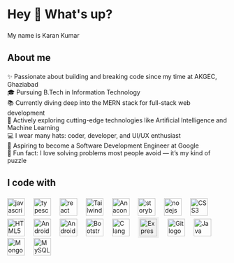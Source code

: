 <h1 align="left">Hey 👋 What's up?</h1>

###

<p align="left">My name is Karan Kumar </p>

###

<h2 align="left">About me</h2>

###

<p align="left">
✨ Passionate about building and breaking code since my time at AKGEC, Ghaziabad<br>
🎓 Pursuing B.Tech in Information Technology<br>
📚 Currently diving deep into the MERN stack for full-stack web development<br>
🧠 Actively exploring cutting-edge technologies like Artificial Intelligence and Machine Learning<br>
💻 I wear many hats: coder, developer, and UI/UX enthusiast<br>
🎯 Aspiring to become a Software Development Engineer at Google<br>
🎲 Fun fact: I love solving problems most people avoid — it’s my kind of puzzle
</p>



###

<h2 align="left">I code with</h2>

###

<div align="left">
  <img src="https://cdn.jsdelivr.net/gh/devicons/devicon/icons/javascript/javascript-original.svg" height="40" alt="javascript logo"  />
  <img width="12" />
  <img src="https://cdn.jsdelivr.net/gh/devicons/devicon/icons/typescript/typescript-original.svg" height="40" alt="typescript logo"  />
  <img width="12" />
  <img src="https://cdn.jsdelivr.net/gh/devicons/devicon/icons/react/react-original.svg" height="40" alt="react logo"  />
  <img width="12" />
<img src="https://cdn.jsdelivr.net/gh/devicons/devicon@latest/icons/tailwindcss/tailwindcss-original-wordmark.svg" height="40" alt="Tailwind CSS logo" />
  <img width="12" />
<img src="https://cdn.jsdelivr.net/gh/devicons/devicon@latest/icons/anaconda/anaconda-original.svg" height="40" alt="Anaconda logo" />
  <img width="12" />
  <img src="https://cdn.jsdelivr.net/gh/devicons/devicon/icons/python/python-original.svg" height="40" alt="storybook logo"  />
  <img width="12" />
  <img src="https://cdn.jsdelivr.net/gh/devicons/devicon/icons/nodejs/nodejs-original.svg" height="40" alt="nodejs logo"  />
  <img width="12" />
 <img src="https://cdn.jsdelivr.net/gh/devicons/devicon/icons/css3/css3-original.svg" height="40" alt="CSS3 logo" />
  <img width="12" />
<img src="https://cdn.jsdelivr.net/gh/devicons/devicon@latest/icons/html5/html5-original.svg" height="40" alt="HTML5 logo" />
  <img width="12" />
  <img src="https://cdn.jsdelivr.net/gh/devicons/devicon@latest/icons/android/android-plain.svg" height="40" alt="Android logo" />
  <img width="12" />
<img src="https://cdn.jsdelivr.net/gh/devicons/devicon@latest/icons/androidstudio/androidstudio-original.svg" height="40" alt="Android Studio logo" />
  <img width="12" />
<img src="https://cdn.jsdelivr.net/gh/devicons/devicon@latest/icons/bootstrap/bootstrap-original.svg" height="40" alt="Bootstrap logo" />
  <img width="12" />
<img src="https://cdn.jsdelivr.net/gh/devicons/devicon@latest/icons/c/c-original.svg" height="40" alt="C language logo" />
  <img width="12" />
<img src="https://cdn.jsdelivr.net/gh/devicons/devicon@latest/icons/express/express-original.svg" height="40" alt="Express.js logo" style="background-color: #f0f0f0; padding: 4px;" />
  <img width="12" />
<img src="https://cdn.jsdelivr.net/gh/devicons/devicon@latest/icons/git/git-original.svg" height="40" alt="Git logo" />
  <img width="12" />
<img src="https://cdn.jsdelivr.net/gh/devicons/devicon@latest/icons/java/java-original.svg" height="40" alt="Java logo" />
  <img width="12" />
<img src="https://cdn.jsdelivr.net/gh/devicons/devicon@latest/icons/mongodb/mongodb-original.svg" height="40" alt="MongoDB logo" />
  <img width="12" />
<img src="https://cdn.jsdelivr.net/gh/devicons/devicon@latest/icons/mysql/mysql-original.svg" height="40" alt="MySQL logo" />
<img width="12" />

</div>

###
